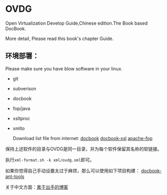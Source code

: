 OVDG
====

Open Virtualization Develop Guide,Chinese edition.The Book based DocBook.

More detail, Please read this book's chapter Guide.

## 环境部署：
Please make sure you have blow software in your linux.
* git
* subverison
* docbook
* fop/java
* xsltproc
* xmlto

  Download list file from internet:
  [docbook](https://www.oasis-open.org/docbook/xml/5.0b5/)
  [docbook-xsl](http://docbook.sourceforge.net/docbook-xsl)
  [apache-fop](http://xmlgraphics.apache.org/fop/)

保持上述软件的目录与OVDG是同一目录，并为每个软件保留其名称的软链接。

  执行`xml-format.sh -k xml/ovdg.xml`即可。

如果你觉得自己手动设置太过于麻烦，那么可以使用如下项目构建：
  [docbook-ant-tools](http://code.google.com/p/docbook-ant-tools/)

关于中文方面：[羞于出手的博客](http://blog.chinaunix.net/uid-20172731-id-1973631.html)
